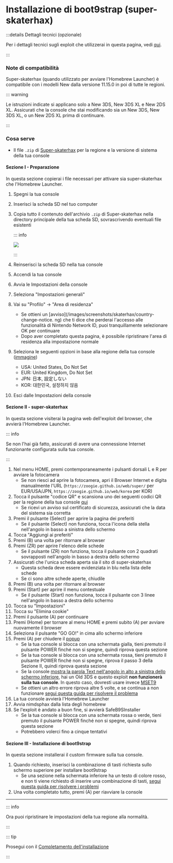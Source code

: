 # Installazione di boot9strap (super-skaterhax)

:::details Dettagli tecnici (opzionale)

Per i dettagli tecnici sugli exploit che utilizzerai in questa pagina, vedi [qui](https://github.com/zoogie/super-skaterhax).

:::

### Note di compatibilità

Super-skaterhax (quando utilizzato per avviare l'Homebrew Launcher) è compatibile con i modelli New dalla versione 11.15.0 in poi di tutte le regioni.

::: warning

Le istruzioni indicate si applicano solo a New 3DS, New 3DS XL e New 2DS XL. Assicurati che la console che stai modificando sia un New 3DS, New 3DS XL, o un New 2DS XL prima di continuare.

:::

### Cosa serve

- Il file `.zip` di [Super-skaterhax](https://skater.nintendohomebrew.com) per la regione e la versione di sistema della tua console

#### Sezione I - Preparazione

In questa sezione copierai i file necessari per attivare sia super-skaterhax che l'Homebrew Launcher.

1. Spegni la tua console

2. Inserisci la scheda SD nel tuo computer

3. Copia tutto il contenuto dell'archivio `.zip` di Super-skaterhax nella directory principale della tua scheda SD, sovrascrivendo eventuali file esistenti

   ::: info

   ![](/images/screenshots/skaterhax/skater-root-layout.png)

   :::

4. Reinserisci la scheda SD nella tua console

5. Accendi la tua console

6. Avvia le Impostazioni della console

7. Seleziona "Impostazioni generali"

8. Vai su "Profilo" -> "Area di residenza"
   - Se ottieni un [avviso](/images/screenshots/skaterhax/country-change-notice. ng) che ti dice che perderai l'accesso alle funzionalità di Nintendo Network ID, puoi tranquillamente selezionare OK per continuare
   - Dopo aver completato questa pagina, è possibile ripristinare l'area di residenza alla impostazione normale

9. Seleziona le seguenti opzioni in base alla regione della tua console ([immagine](/images/screenshots/skaterhax/skater-lang.png))
   - USA: United States, Do Not Set
   - EUR: United Kingdom, Do Not Set
   - JPN: 日本, 設定しない
   - KOR: 대한민국, 설정하지 않음

10. Esci dalle Impostazioni della console

#### Sezione II - super-skaterhax

In questa sezione visiterai la pagina web dell'exploit del browser, che avvierà l'Homebrew Launcher.

::: info

Se non l'hai già fatto, assicurati di avere una connessione Internet funzionante configurata sulla tua console.

:::

1. Nel menu HOME, premi contemporaneamente i pulsanti dorsali L e R per avviare la fotocamera
   - Se non riesci ad aprire la fotocamera, apri il Browser Internet e digita manualmente l'URL (`https://zoogie.github.io/web/super/` per EUR/USA/JPN, `https://zoogie.github.io/web/korea` per KOR)
2. Tocca il pulsante "codice QR" e scansiona uno dei seguenti codici QR per la regione della tua console [qui](https://user-images.githubusercontent.com/28328903/226086338-585bfdac-0aac-44c0-b413-89206d2815d8.png)
   - Se ricevi un avviso sul certificato di sicurezza, assicurati che la data del sistema sia corretta
3. Premi il pulsante (Select) per aprire la pagina dei preferiti
   - Se il pulsante (Select) non funziona, tocca l'icona della stella nell'angolo in basso a sinistra dello schermo
4. Tocca "Aggiungi ai preferiti"
5. Premi (B) una volta per ritornare al browser
6. Premi (ZR) per aprire l'elenco delle schede
   - Se il pulsante (ZR) non funziona, tocca il pulsante con 2 quadrati sovrapposti nell'angolo in basso a destra dello schermo
7. Assicurati che l'unica scheda aperta sia il sito di super-skaterhax
   - Questa scheda deve essere evidenziata in blu nella lista delle schede
   - Se ci sono altre schede aperte, chiudile
8. Premi (B) una volta per ritornare al browser
9. Premi (Start) per aprire il menu contestuale
   - Se il pulsante (Start) non funziona, tocca il pulsante con 3 linee nell'angolo in basso a destra dello schermo
10. Tocca su "Impostazioni"
11. Tocca su "Elimina cookie"
12. Premi il pulsante (A) per continuare
13. Premi (Home) per tornare al menu HOME e premi subito (A) per avviare nuovamente il browser
14. Seleziona il pulsante "GO GO!" in cima allo schermo inferiore
15. Premi (A) per chiudere il [popup](/images/screenshots/skaterhax/skater-popup.png)
    - Se la tua console si blocca con una schermata gialla, tieni premuto il pulsante POWER finché non si spegne, quindi riprova questa sezione
    - Se la tua console si blocca con una schermata rossa, tieni premuto il pulsante POWER finché non si spegne, riprova il passo 3 della Sezione II, quindi riprova questa sezione
    - Se la console [mostra la parola Text nell'angolo in alto a sinistra dello schermo inferiore](/images/screenshots/skaterhax/skater-old3ds.png), hai un Old 3DS e questo exploit **non funzionerà sulla tua console**. In questo caso, dovresti usare invece [MSET9](installing-boot9strap-\(mset9\))
    - Se ottieni un altro errore riprova altre 5 volte, e se continua a non funzionare [segui questa guida per risolvere il problema](troubleshooting#installing-boot9strap-super-skaterhax)
16. La tua console avvierà l'Homebrew Launcher
17. Avvia nimdsphax dalla lista degli homebrew
18. Se l'exploit è andato a buon fine, si avvierà SafeB9SInstaller
    - Se la tua console si blocca con una schermata rossa o verde, tieni premuto il pulsante POWER finché non si spegne, quindi riprova questa sezione
    - Potrebbero volerci fino a cinque tentativi

#### Sezione III - Installazione di boot9strap

In questa sezione installerai il custom firmware sulla tua console.

1. Quando richiesto, inserisci la combinazione di tasti richiesta sullo schermo superiore per installare boot9strap
   - Se una sezione nella schermata inferiore ha un testo di colore rosso, e non ti viene richiesto di inserire una combinazione di tasti, [segui questa guida per risolvere i problemi](troubleshooting#issues-with-safeb9sinstaller)
2. Una volta completato tutto, premi (A) per riavviare la console

<!--@include: ./_include/configure-luma3ds.md -->

<!--@include: ./_include/luma3ds-installed-note.md -->

___

::: info

Ora puoi ripristinare le impostazioni della tua regione alla normalità.

:::

::: tip

Prosegui con il [Completamento dell'installazione](finalizing-setup)

:::
